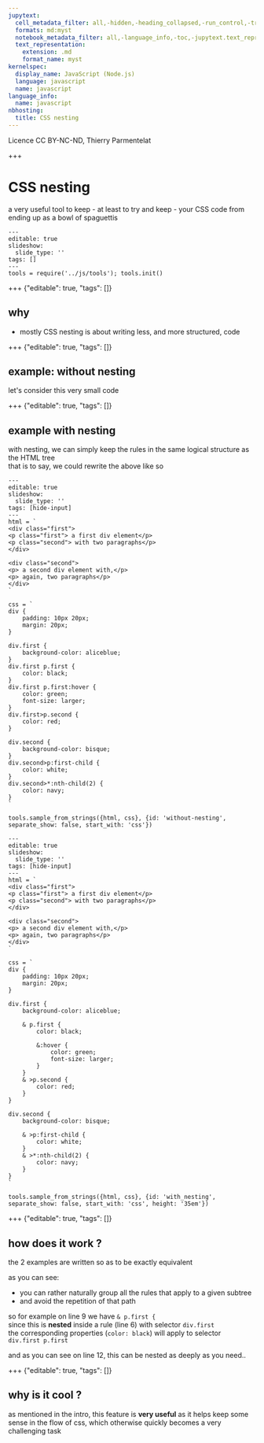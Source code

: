 ```yaml
---
jupytext:
  cell_metadata_filter: all,-hidden,-heading_collapsed,-run_control,-trusted
  formats: md:myst
  notebook_metadata_filter: all,-language_info,-toc,-jupytext.text_representation.jupytext_version,-jupytext.text_representation.format_version
  text_representation:
    extension: .md
    format_name: myst
kernelspec:
  display_name: JavaScript (Node.js)
  language: javascript
  name: javascript
language_info:
  name: javascript
nbhosting:
  title: CSS nesting
---
```


Licence CC BY-NC-ND, Thierry Parmentelat

+++

# CSS nesting

a very useful tool to keep - at least to try and keep - your CSS code from ending up as a bowl of  spaguettis

```{code-cell}
---
editable: true
slideshow:
  slide_type: ''
tags: []
---
tools = require('../js/tools'); tools.init()
```

+++ {"editable": true, "tags": []}

## why

* mostly CSS nesting is about writing less, and more structured, code

+++ {"editable": true, "tags": []}

## example: without nesting

let's consider this very small code

+++ {"editable": true, "tags": []}

## example with nesting

with nesting, we can simply keep the rules in the same logical structure as the HTML tree  
that is to say, we could rewrite the above like so

```{code-cell}
---
editable: true
slideshow:
  slide_type: ''
tags: [hide-input]
---
html = `
<div class="first">
<p class="first"> a first div element</p>
<p class="second"> with two paragraphs</p>
</div>

<div class="second">
<p> a second div element with,</p>
<p> again, two paragraphs</p>
</div>
`

css = `
div {
    padding: 10px 20px;
    margin: 20px;
}

div.first {
    background-color: aliceblue;
}
div.first p.first {
    color: black;
}
div.first p.first:hover {
    color: green;
    font-size: larger;
}
div.first>p.second {
    color: red;
}

div.second {
    background-color: bisque;
}
div.second>p:first-child {
    color: white;
}
div.second>*:nth-child(2) {
    color: navy;
}
`

tools.sample_from_strings({html, css}, {id: 'without-nesting', separate_show: false, start_with: 'css'})
```

```{code-cell}
---
editable: true
slideshow:
  slide_type: ''
tags: [hide-input]
---
html = `
<div class="first">
<p class="first"> a first div element</p>
<p class="second"> with two paragraphs</p>
</div>

<div class="second">
<p> a second div element with,</p>
<p> again, two paragraphs</p>
</div>
`

css = `
div {
    padding: 10px 20px;
    margin: 20px;
}

div.first {
    background-color: aliceblue;

    & p.first {
        color: black;

        &:hover {
            color: green;
            font-size: larger;
        }
    }
    & >p.second {
        color: red;
    }
}

div.second {
    background-color: bisque;

    & >p:first-child {
        color: white;
    }
    & >*:nth-child(2) {
        color: navy;
    }
}
`

tools.sample_from_strings({html, css}, {id: 'with_nesting', separate_show: false, start_with: 'css', height: '35em'})
```

+++ {"editable": true, "tags": []}

## how does it work ?

the 2 examples are written so as to be exactly equivalent

as you can see:

- you can rather naturally group all the rules that apply to a given subtree
- and avoid the repetition of that path

so for example on line 9 we have `& p.first {`  
since this is **nested** inside a rule (line 6) with selector `div.first`  
the corresponding properties (`color: black`) will apply to selector  
`div.first p.first`

and as you can see on line 12, this can be nested as deeply as you need..

+++ {"editable": true, "tags": []}

## why is it cool ?

as mentioned in the intro, this feature is **very useful** as it helps keep some sense in the flow of css, which otherwise quickly becomes a very challenging task
